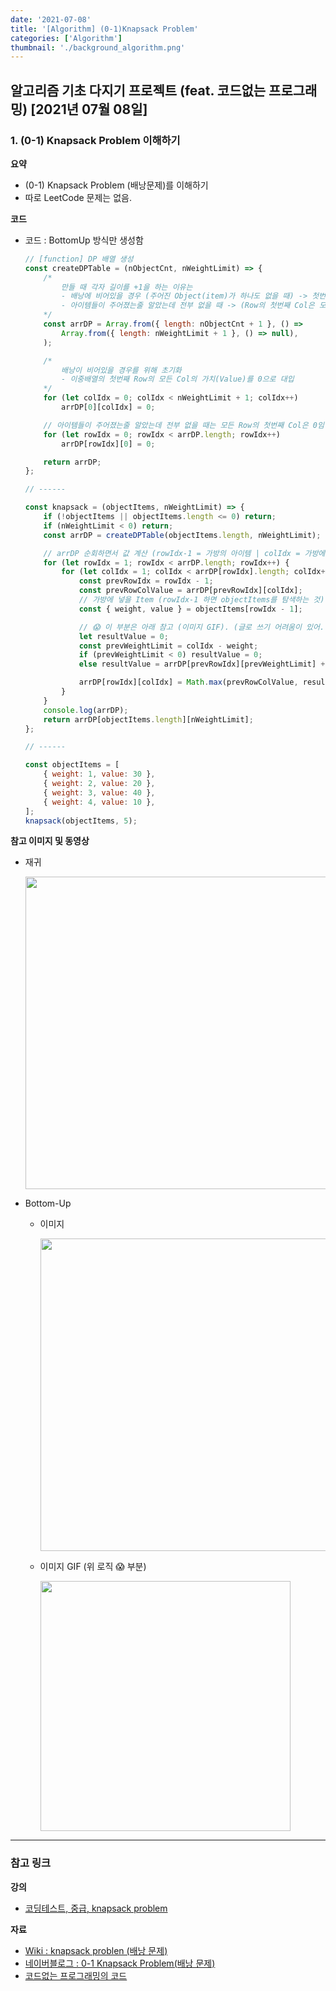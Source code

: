```yaml
---
date: '2021-07-08'
title: '[Algorithm] (0-1)Knapsack Problem'
categories: ['Algorithm']
thumbnail: './background_algorithm.png'
---
```


## 알고리즘 기초 다지기 프로젝트 (feat. 코드없는 프로그래밍) [2021년 07월 08일]

### **1.** (0-1) Knapsack Problem 이해하기

**요약**

-   (0-1) Knapsack Problem (배낭문제)를 이해하기
-   따로 LeetCode 문제는 없음.

**코드**

-   코드 : BottomUp 방식만 생성함

    ```js
    // [function] DP 배열 생성
    const createDPTable = (nObjectCnt, nWeightLimit) => {
        /*
            만들 때 각자 길이를 +1을 하는 이유는
            - 배낭에 비어있을 경우 (주어진 Object(item)가 하나도 없을 때) -> 첫번쨰 Row의 모든 값은 0
            - 아이템들이 주어졌는줄 알았는데 전부 없을 때 -> (Row의 첫번째 Col은 모두 0)
        */
        const arrDP = Array.from({ length: nObjectCnt + 1 }, () =>
            Array.from({ length: nWeightLimit + 1 }, () => null),
        );

        /*
            배낭이 비어있을 경우를 위해 초기화 
            - 이중배열의 첫번째 Row의 모든 Col의 가치(Value)를 0으로 대입
        */
        for (let colIdx = 0; colIdx < nWeightLimit + 1; colIdx++)
            arrDP[0][colIdx] = 0;

        // 아이템들이 주어졌는줄 알았는데 전부 없을 때는 모든 Row의 첫번째 Col은 0임.
        for (let rowIdx = 0; rowIdx < arrDP.length; rowIdx++)
            arrDP[rowIdx][0] = 0;

        return arrDP;
    };

    // ------

    const knapsack = (objectItems, nWeightLimit) => {
        if (!objectItems || objectItems.length <= 0) return;
        if (nWeightLimit < 0) return;
        const arrDP = createDPTable(objectItems.length, nWeightLimit);

        // arrDP 순회하면서 값 계산 (rowIdx-1 = 가방의 아이템 | colIdx = 가방에서 사용할 수 있는 나머지 무게(용량))
        for (let rowIdx = 1; rowIdx < arrDP.length; rowIdx++) {
            for (let colIdx = 1; colIdx < arrDP[rowIdx].length; colIdx++) {
                const prevRowIdx = rowIdx - 1;
                const prevRowColValue = arrDP[prevRowIdx][colIdx];
                // 가방에 넣을 Item (rowIdx-1 하면 objectItems를 탐색하는 것)
                const { weight, value } = objectItems[rowIdx - 1];

                // 😱 이 부분은 아래 참고 (이미지 GIF). (글로 쓰기 어려움이 있어..🥲)
                let resultValue = 0;
                const prevWeightLimit = colIdx - weight;
                if (prevWeightLimit < 0) resultValue = 0;
                else resultValue = arrDP[prevRowIdx][prevWeightLimit] + value;

                arrDP[rowIdx][colIdx] = Math.max(prevRowColValue, resultValue);
            }
        }
        console.log(arrDP);
        return arrDP[objectItems.length][nWeightLimit];
    };

    // ------

    const objectItems = [
        { weight: 1, value: 30 },
        { weight: 2, value: 20 },
        { weight: 3, value: 40 },
        { weight: 4, value: 10 },
    ];
    knapsack(objectItems, 5);
    ```

**참고 이미지 및 동영상**

-   재귀

    <img src="https://user-images.githubusercontent.com/33610315/124852205-edc86880-dfde-11eb-901f-a56a32c0139d.png" width=500 />

-   Bottom-Up

    -   이미지

         <img src="https://user-images.githubusercontent.com/33610315/124852212-f15bef80-dfde-11eb-9351-5c1790c937e6.png" width=500/>

    -   이미지 GIF (위 로직 😱 부분)

         <img src="https://user-images.githubusercontent.com/33610315/124868251-756fa080-dffa-11eb-8994-e236682d7c09.gif" width=400 />

---

### **참고 링크**

**강의**

-   [코딩테스트, 중급, knapsack problem](https://youtu.be/rhda6lR5kyQ)

**자료**

-   [Wiki : knapsack problen (배낭 문제)](https://ko.wikipedia.org/wiki/배낭_문제)
-   [네이버블로그 : 0-1 Knapsack Problem(배낭 문제)](https://m.blog.naver.com/lhm0812/220853228613)
-   [코드없는 프로그래밍의 코드](https://colab.research.google.com/github/NoCodeProgram/CodingTest/blob/main/dynamicProgramming/knapSack.ipynb#scrollTo=sUWrLM9qWILe)
